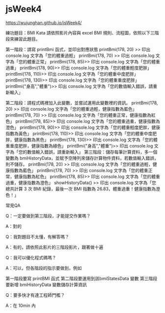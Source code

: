 # jsWeek4
https://wujunghan.github.io/jsWeek4/

練功題目：BMI Kata
請依照影片內容與 excel BMI 規則、流程圖，依照以下三階段來練習此題目。



第一階段：請寫 printBmi 函式，並印出對應狀態
printBmi(178, 20) >> 印出 console.log 文字為「您的體重過輕」
printBmi(178, 70) >> 印出 console.log 文字為「您的體重正常」
printBmi(178, 85)>> 印出 console.log 文字為「您的體重過重」
printBmi(178, 90)>> 印出 console.log 文字為「您的體重輕度肥胖」
printBmi(178, 110)>> 印出 console.log 文字為「您的體重中度肥胖」
printBmi(178, 130)>> 印出 console.log 文字為「您的體重重度肥胖」
printBmi("身高","體重")>> 印出 console.log 文字為「您的數值輸入錯誤，請重新輸入」


第二階段：請程式碼裡加入此變數，並嘗試運用此變數裡的資訊。
printBmi(178, 20) >> 印出 console.log 文字為「您的體重過輕，健康指數為藍色」
printBmi(178, 70) >> 印出 console.log 文字為「您的體重正常，健康指數為紅色」
printBmi(178, 85)>> 印出 console.log 文字為「您的體重過重，健康指數為澄色」
printBmi(178, 90)>> 印出 console.log 文字為「您的體重輕度肥胖，健康指數為黃色」
printBmi(178, 110)>> 印出 console.log 文字為「您的體重中度肥胖，健康指數為黑色」
printBmi(178, 130)>> 印出 console.log 文字為「您的體重重度肥胖，健康指數為綠色」
printBmi("身高","體重")>> 印出 console.log 文字為「您的數值輸入錯誤，請重新輸入」
第三階段：儲存每筆計算資料，多一個變數為 bmiHistoryData，並賦予空陣列來儲存計算物件資料，若數值輸入錯誤，則不儲存。
printBmi(178, 20) >> 印出 console.log 文字為「您的體重過輕，健康指數為藍色」
printBmi(178, 70) >> 印出 console.log 文字為「您的體重正常，健康指數為紅色」
printBmi(178, 85)>> 印出 console.log 文字為「您的體重過重，健康指數為澄色」
showHistoryData() >> 印出 console.log 文字為「您總共計算 3 次 BMI 紀錄，最後一次 BMI 指數為 26.83，體重過重！健康指數為澄色！」


常見QA


Q：一定要做到第三階段，才能提交作業嗎？

A：對的



Q：我對題目不太懂，有解答嗎？

A：有的，請依照此影片的三階段影片，跟著做十遍



Q：我可以優化程式碼嗎？

A：可以，但各階段的指示要做到，例如

第一階段要寫 printBMI 函式
第二階段要運用到該bmiStatesData 變數
第三階段要新增 bmiHistoryData 變數儲存計算資訊


Q：要多快才有達工程師門檻？

A：在 10min 內
